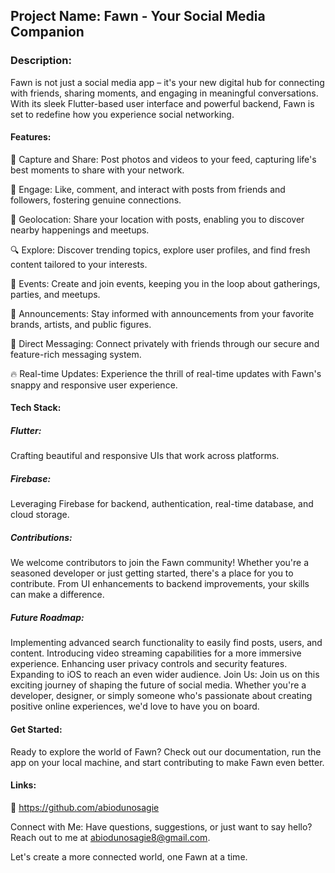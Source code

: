 ## Project Name: Fawn - Your Social Media Companion

### Description:
Fawn is not just a social media app – it's your new digital hub for connecting with friends, sharing moments, and engaging in meaningful conversations. With its sleek Flutter-based user interface and powerful backend, Fawn is set to redefine how you experience social networking.

#### Features:
📸 Capture and Share: Post photos and videos to your feed, capturing life's best moments to share with your network.

💬 Engage: Like, comment, and interact with posts from friends and followers, fostering genuine connections.

📍 Geolocation: Share your location with posts, enabling you to discover nearby happenings and meetups.

🔍 Explore: Discover trending topics, explore user profiles, and find fresh content tailored to your interests.

📅 Events: Create and join events, keeping you in the loop about gatherings, parties, and meetups.

📣 Announcements: Stay informed with announcements from your favorite brands, artists, and public figures.

💌 Direct Messaging: Connect privately with friends through our secure and feature-rich messaging system.

🔥 Real-time Updates: Experience the thrill of real-time updates with Fawn's snappy and responsive user experience.

#### Tech Stack:

##### Flutter: 
Crafting beautiful and responsive UIs that work across platforms.
##### Firebase: 
Leveraging Firebase for backend, authentication, real-time database, and cloud storage.
##### Contributions:
We welcome contributors to join the Fawn community! Whether you're a seasoned developer or just getting started, there's a place for you to contribute. From UI enhancements to backend improvements, your skills can make a difference.

##### Future Roadmap:

Implementing advanced search functionality to easily find posts, users, and content.
Introducing video streaming capabilities for a more immersive experience.
Enhancing user privacy controls and security features.
Expanding to iOS to reach an even wider audience.
Join Us:
Join us on this exciting journey of shaping the future of social media. Whether you're a developer, designer, or simply someone who's passionate about creating positive online experiences, we'd love to have you on board.

#### Get Started:
Ready to explore the world of Fawn? Check out our documentation, run the app on your local machine, and start contributing to make Fawn even better.

#### Links:
📂 https://github.com/abiodunosagie

Connect with Me:
Have questions, suggestions, or just want to say hello? Reach out to me at abiodunosagie8@gmail.com.

Let's create a more connected world, one Fawn at a time.

